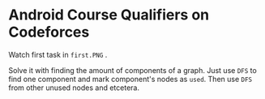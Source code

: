 # Android Course Qualifiers on Codeforces
Watch first task in ```first.PNG``` .

Solve it with finding the amount of components of a graph. Just use ```DFS```
to find one component and mark component's nodes as ```used```. Then use ```DFS``` from other unused nodes and etcetera.
